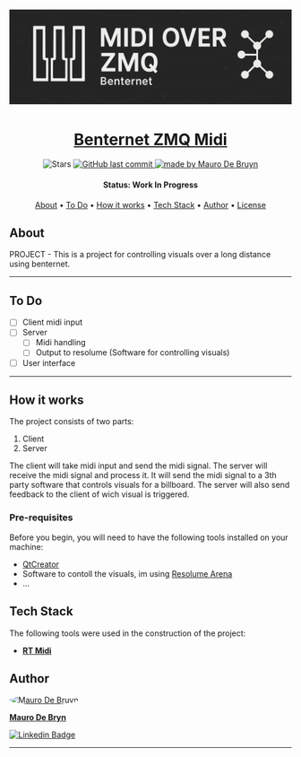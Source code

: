 <h1 align="center">
    <img alt="project" title="#About" src="./images/banner2.png" />
</h1>

<h1 align="center">
  <a href="#"> Benternet ZMQ Midi </a>
</h1>

<p align="center">

  <img alt="Stars" src="https://img.shields.io/github/stars/MauroDeBruyn/README-template?style=social">
  
  <a href="https://github.com/MauroDeBruyn/BenternetZMQMidi">
    <img alt="GitHub last commit" src="https://img.shields.io/github/last-commit/MauroDeBruyn/BenternetZMQMidi">
  </a>

  <a href="https://github.com/MauroDeBruyn/">
    <img alt="made by Mauro De Bruyn" src="https://img.shields.io/badge/made%20by-Mauro%20De Bruyn-ff69b4">
  </a>
</p>

<h4 align="center"> 
	 Status: Work In Progress
</h4>

<p align="center">
 <a href="#about">About</a> •
 <a href="#To Do">To Do</a> •
 <a href="#how-it-works">How it works</a> • 
 <a href="#tech-stack">Tech Stack</a> •  
 <a href="#author">Author</a> • 
 <a href="#user-content-license">License</a>
</p>

## About

PROJECT - This is a project for controlling visuals over a long distance using benternet.

---

## To Do

- [ ] Client midi input
- [ ] Server
  - [ ] Midi handling
  - [ ] Output to resolume (Software for controlling visuals)
- [ ] User interface

---

## How it works

The project consists of two parts:

1. Client
2. Server

The client will take midi input and send the midi signal.
The server will receive the midi signal and process it. It will send the midi signal to a 3th party software that controls visuals for a billboard. The server will also send feedback to the client of wich visual is triggered.

### Pre-requisites

Before you begin, you will need to have the following tools installed on your machine:
- [QtCreator](https://www.qt.io/product/development-tools)
- Software to contoll the visuals, im using [Resolume Arena](https://www.resolume.com)
- ...



## Tech Stack

The following tools were used in the construction of the project:

- **[RT Midi](https://github.com/thestk/rtmidi)**



## Author

<a href="https://www.linkedin.com/in/mauro-de-bruyn-573a8a232/">
 <img style="border-radius: 50%;" src="https://www.linkedin.com/in/mauro-de-bruyn-573a8a232/" width="70px;" alt="Mauro De Bruyn"/>
 <br />
 <p><b>Mauro De Bryn</b></p></a>

[![Linkedin Badge](https://img.shields.io/badge/-Mauro%20De%20Bruyn-blue?style=flat-square&logo=Linkedin&logoColor=white&link=https://www.linkedin.com/in/mauro-de-bruyn-573a8a232/)](https://www.linkedin.com/in/mauro-de-bruyn-573a8a232/)


---
